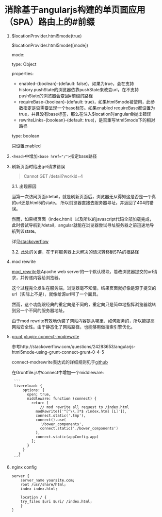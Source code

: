 # 消除基于angularjs构建的单页面应用（SPA）路由上的#前缀

1. $locationProvider.html5mode(true)
    
    $locationProvider.html5mode([mode])
        
    mode: 
    
    type: Object
    
    properties:
        
    * enabled-{boolean}-(default: false)，如果为true，会在支持history.pushState的浏览器依靠pushState来改变url，在不支持pushState的浏览器会变回#前缀的路径
    * requireBase-{boolean}-(default: true)，如果html5mode被使用，此参数指定是否需要呈现一个base标签。如果enabled requireBase都设置为true，并且没有base标签，那么在注入$location时angular会抛出错误
    * rewriteLinks-{boolean}-(default: true)，是否重写html5mode下的相对路径
    
    type: boolean
    
    只设置enabled
    
2. `<head>`中增加`<base href="/">`指定base路径

3. 刷新页面时给出get请求错误

    > Cannot GET /detail?workid=4
    
    3.1. 出现原因
    
    当第一次访问页面/detail，就是刷新页面后，浏览器无从得知这是否是一个真的url还是html5的state。
    所以浏览器直接去服务器寻址，并返回了404的错误。
    
    然而，如果根页面（index.html）以及所以的javascript代码全部加载完成，此时尝试导航到/detail，angular就能在浏览器尝试寻址服务器之前迅速地导航到该state。
    
    详见[stackoverflow](http://stackoverflow.com/questions/16569841/reloading-the-page-gives-wrong-get-request-with-angularjs-html5-mode)
    
    3.2. 此处的关键，在于将服务器上未解决的请求转移到SPA的根路径
    
4. mod rewrite

    [mod_rewrite](http://httpd.apache.org/docs/current/mod/mod_rewrite.html)是Apache web server的一个默认模块，篡改浏览器提交的url请求，并传递内容给浏览器。
    
    这个过程完全发生在服务端，浏览器毫不知情。结果页面就好像是源于提交的url（实际上不是），就像给源url带了一个面具。
    
    然而，这个功能跟经典的重定向是不同的，重定向只是简单地指挥浏览器跳转到另一个不同的服务器地址。
    
    由于mod rewrite有效地伪装了网站内容是从哪里、如何服务的，所以能提高网站安全性。由于静态化了网站路径，也能够用做搜索引擎优化。

5. [grunt plugin: connect-modrewrite](https://github.com/tinganho/connect-modrewrite)

    参考http://stackoverflow.com/questions/24283653/angularjs-html5mode-using-grunt-connect-grunt-0-4-5
    
    connect-modrewrite表达式的详细规则见于[github](https://github.com/tinganho/connect-modrewrite)

    在Gruntfile.js中connect中增加一个middleware:
        
        ```
        livereload: {
            options: {
              open: true,
              middleware: function (connect) {
                return [
                    // mod rewrite all request to /index.html
                  modRewrite(['^[^\\.]*$ /index.html [L]']),
                  connect.static('.tmp'),
                  connect().use(
                    '/bower_components',
                    connect.static('./bower_components')
                  ),
                  connect.static(appConfig.app)
                ];
              }
            }
          }
        ```

6. nginx config
    
    ```
    server {
        server_name yoursite.com;
        root /usr/share/html;
        index index.html;
    
        location / {
        try_files $uri $uri/ /index.html;
        }
    }
    ```
